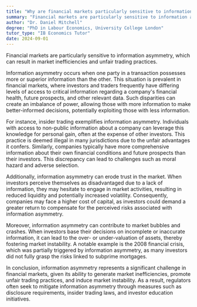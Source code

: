 ```yaml
---
title: "Why are financial markets particularly sensitive to information asymmetry?"
summary: "Financial markets are particularly sensitive to information asymmetry because it can lead to market inefficiencies and unfair trading practices."
author: "Dr. Daniel Mitchell"
degree: "PhD in Labour Economics, University College London"
tutor_type: "IB Economics Tutor"
date: 2024-09-01
---
```


Financial markets are particularly sensitive to information asymmetry, which can result in market inefficiencies and unfair trading practices.

Information asymmetry occurs when one party in a transaction possesses more or superior information than the other. This situation is prevalent in financial markets, where investors and traders frequently have differing levels of access to critical information regarding a company's financial health, future prospects, and other relevant data. Such disparities can create an imbalance of power, allowing those with more information to make better-informed decisions, potentially exploiting those with less information.

For instance, insider trading exemplifies information asymmetry. Individuals with access to non-public information about a company can leverage this knowledge for personal gain, often at the expense of other investors. This practice is deemed illegal in many jurisdictions due to the unfair advantages it confers. Similarly, companies typically have more comprehensive information about their own financial conditions and future prospects than their investors. This discrepancy can lead to challenges such as moral hazard and adverse selection.

Additionally, information asymmetry can erode trust in the market. When investors perceive themselves as disadvantaged due to a lack of information, they may hesitate to engage in market activities, resulting in reduced liquidity and potentially increased volatility. Consequently, companies may face a higher cost of capital, as investors could demand a greater return to compensate for the perceived risks associated with information asymmetry.

Moreover, information asymmetry can contribute to market bubbles and crashes. When investors base their decisions on incomplete or inaccurate information, it can lead to the over- or under-valuation of assets, thereby fostering market instability. A notable example is the 2008 financial crisis, which was partially triggered by information asymmetry, as many investors did not fully grasp the risks linked to subprime mortgages.

In conclusion, information asymmetry represents a significant challenge in financial markets, given its ability to generate market inefficiencies, promote unfair trading practices, and induce market instability. As a result, regulators often seek to mitigate information asymmetry through measures such as disclosure requirements, insider trading laws, and investor education initiatives.
    